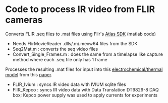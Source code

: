 # Code to process IR video from FLIR cameras

Converts FLIR .seq files to .mat files using Flir's [Atlas SDK](https://flir.custhelp.com/app/answers/detail/a_id/1275/~/free-download-instructions-for-the-atlas-sdk) (matlab code)
- Needs FlirMovieReader .dlls/.m/.mexw64 files from the SDK 
- Seq2Mat.m : converts the seq video files
- Convert_Single_Frames.m : does the same from a timelapse like capture method where each .seq file only has 1 frame

Processes the resulting .mat files for input into this [electrochemical/thermal model](https://github.com/howiechu/lock-in-thermography-model) from this [paper](https://doi.org/10.1016/j.jpowsour.2020.227787).
- FLIR_Ivium : syncs IR video data with IVIUM sqlite files 
- FlIR_Kepco : syncs IR video data with Data Translation DT9829-8 DAQ box; Kepco power supply was used to apply currents for experiments
